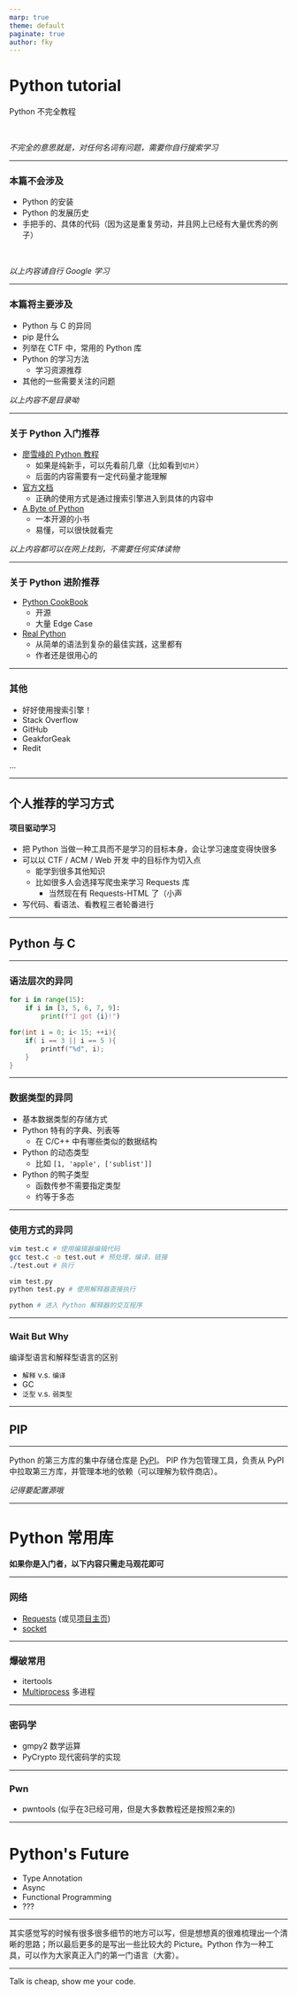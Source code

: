 ```yaml
---
marp: true
theme: default
paginate: true
author: fky
---
```


# Python tutorial

Python 不完全教程

<br />

*不完全的意思就是，对任何名词有问题，需要你自行搜索学习*

---

### 本篇不会涉及

- Python 的安装
- Python 的发展历史
- 手把手的、具体的代码（因为这是重复劳动，并且网上已经有大量优秀的例子）

<br />

*以上内容请自行 Google 学习*

---

### 本篇将主要涉及

- Python 与 C 的异同
- pip 是什么
- 列举在 CTF 中，常用的 Python 库
- Python 的学习方法
  - 学习资源推荐
- 其他的一些需要关注的问题

*以上内容不是目录呦*

--- 

### 关于 Python 入门推荐

- [廖雪峰的 Python 教程](https://www.liaoxuefeng.com/wiki/1016959663602400)
  - 如果是纯新手，可以先看前几章（比如看到`切片`）
  - 后面的内容需要有一定代码量才能理解
- [官方文档](https://docs.python.org/3/)
  - 正确的使用方式是通过搜索引擎进入到具体的内容中
- [A Byte of Python](http://www.swaroopch.com/notes/python/)
  - 一本开源的小书
  - 易懂，可以很快就看完

*以上内容都可以在网上找到，不需要任何实体读物*

---

### 关于 Python 进阶推荐

- [Python CookBook](https://python3-cookbook.readthedocs.io/zh_CN/latest/)
  - 开源
  - 大量 Edge Case
- [Real Python](https://realpython.com/)
  - 从简单的语法到复杂的最佳实践，这里都有
  - 作者还是很用心的

---

### 其他

- 好好使用搜索引擎！
- Stack Overflow
- GitHub
- GeakforGeak
- Redit

...

---

## 个人推荐的学习方式

#### 项目驱动学习
  
- 把 Python 当做一种工具而不是学习的目标本身，会让学习速度变得快很多
- 可以以 CTF / ACM / Web 开发 中的目标作为切入点
  - 能学到很多其他知识
  - 比如很多人会选择写爬虫来学习 Requests 库
    - 当然现在有 Requests-HTML 了（小声
- 写代码、看语法、看教程三者轮番进行

---

## Python 与 C

---

### 语法层次的异同

```Python
for i in range(15):
    if i in [3, 5, 6, 7, 9]:
        print(f"I got {i}!")
```

```C
for(int i = 0; i< 15; ++i){
    if( i == 3 || i == 5 ){
        printf("%d", i);
    }
}
```


---

### 数据类型的异同

- 基本数据类型的存储方式
- Python 特有的字典、列表等
  - 在 C/C++ 中有哪些类似的数据结构
- Python 的动态类型
  - 比如 `[1, 'apple', ['sublist']]`
- Python 的鸭子类型
  - 函数传参不需要指定类型
  - 约等于多态

---

### 使用方式的异同

```Bash
vim test.c # 使用编辑器编辑代码
gcc test.c -o test.out # 预处理，编译，链接
./test.out # 执行
```

```Bash
vim test.py 
python test.py # 使用解释器直接执行
```

```Bash
python # 进入 Python 解释器的交互程序
```

---

### Wait But Why

编译型语言和解释型语言的区别
- `解释` v.s. `编译`
- GC
- `泛型` v.s. `弱类型`

---

## PIP

---

Python 的第三方库的集中存储仓库是 [PyPI](https://pypi.org/)。 PIP 作为包管理工具，负责从 PyPI 中拉取第三方库，并管理本地的依赖（可以理解为软件商店）。

*记得要配置源哦*

---

# Python 常用库

**如果你是入门者，以下内容只需走马观花即可**

---

### 网络

- [Requests](https://github.com/psf/requests) (或见[项目主页](https://requests.readthedocs.io))
- [socket](https://docs.python.org/3.7/library/socket.html)

---

### 爆破常用

- itertools
- [Multiprocess](https://docs.python.org/zh-cn/3/library/multiprocessing.html) 多进程


---

### 密码学

- gmpy2 数学运算
- PyCrypto 现代密码学的实现

---

### Pwn

- pwntools (似乎在3已经可用，但是大多数教程还是按照2来的)

---

# Python's Future

- Type Annotation
- Async
- Functional Programming
- ???

---

其实感觉写的时候有很多很多细节的地方可以写，但是想想真的很难梳理出一个清晰的思路；所以最后更多的是写出一些比较大的 Picture。Python 作为一种工具，可以作为大家真正入门的第一门语言（大雾）。

---

Talk is cheap, show me your code.
